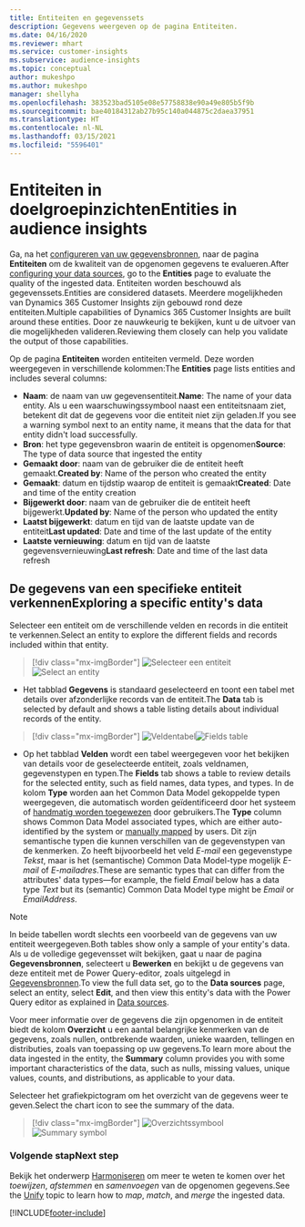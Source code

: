 ```yaml
---
title: Entiteiten en gegevenssets
description: Gegevens weergeven op de pagina Entiteiten.
ms.date: 04/16/2020
ms.reviewer: mhart
ms.service: customer-insights
ms.subservice: audience-insights
ms.topic: conceptual
author: mukeshpo
ms.author: mukeshpo
manager: shellyha
ms.openlocfilehash: 383523bad5105e08e57758838e90a49e805b5f9b
ms.sourcegitcommit: bae40184312ab27b95c140a044875c2daea37951
ms.translationtype: HT
ms.contentlocale: nl-NL
ms.lasthandoff: 03/15/2021
ms.locfileid: "5596401"
---
```

# <a name="entities-in-audience-insights"></a><span data-ttu-id="c30f6-103">Entiteiten in doelgroepinzichten</span><span class="sxs-lookup"><span data-stu-id="c30f6-103">Entities in audience insights</span></span>

<span data-ttu-id="c30f6-104">Ga, na het [configureren van uw gegevensbronnen](data-sources.md), naar de pagina **Entiteiten** om de kwaliteit van de opgenomen gegevens te evalueren.</span><span class="sxs-lookup"><span data-stu-id="c30f6-104">After [configuring your data sources](data-sources.md), go to the **Entities** page to evaluate the quality of the ingested data.</span></span> <span data-ttu-id="c30f6-105">Entiteiten worden beschouwd als gegevenssets.</span><span class="sxs-lookup"><span data-stu-id="c30f6-105">Entities are considered datasets.</span></span> <span data-ttu-id="c30f6-106">Meerdere mogelijkheden van Dynamics 365 Customer Insights zijn gebouwd rond deze entiteiten.</span><span class="sxs-lookup"><span data-stu-id="c30f6-106">Multiple capabilities of Dynamics 365 Customer Insights are built around these entities.</span></span> <span data-ttu-id="c30f6-107">Door ze nauwkeurig te bekijken, kunt u de uitvoer van die mogelijkheden valideren.</span><span class="sxs-lookup"><span data-stu-id="c30f6-107">Reviewing them closely can help you validate the output of those capabilities.</span></span>

<span data-ttu-id="c30f6-108">Op de pagina **Entiteiten** worden entiteiten vermeld. Deze worden weergegeven in verschillende kolommen:</span><span class="sxs-lookup"><span data-stu-id="c30f6-108">The **Entities** page lists entities and includes several columns:</span></span>

- <span data-ttu-id="c30f6-109">**Naam**: de naam van uw gegevensentiteit.</span><span class="sxs-lookup"><span data-stu-id="c30f6-109">**Name**: The name of your data entity.</span></span> <span data-ttu-id="c30f6-110">Als u een waarschuwingssymbool naast een entiteitsnaam ziet, betekent dit dat de gegevens voor die entiteit niet zijn geladen.</span><span class="sxs-lookup"><span data-stu-id="c30f6-110">If you see a warning symbol next to an entity name, it means that the data for that entity didn't load successfully.</span></span>
- <span data-ttu-id="c30f6-111">**Bron**: het type gegevensbron waarin de entiteit is opgenomen</span><span class="sxs-lookup"><span data-stu-id="c30f6-111">**Source**: The type of data source that ingested the entity</span></span>
- <span data-ttu-id="c30f6-112">**Gemaakt door**: naam van de gebruiker die de entiteit heeft gemaakt.</span><span class="sxs-lookup"><span data-stu-id="c30f6-112">**Created by**: Name of the person who created the entity</span></span>
- <span data-ttu-id="c30f6-113">**Gemaakt**: datum en tijdstip waarop de entiteit is gemaakt</span><span class="sxs-lookup"><span data-stu-id="c30f6-113">**Created**: Date and time of the entity creation</span></span>
- <span data-ttu-id="c30f6-114">**Bijgewerkt door**: naam van de gebruiker die de entiteit heeft bijgewerkt.</span><span class="sxs-lookup"><span data-stu-id="c30f6-114">**Updated by**: Name of the person who updated the entity</span></span>
- <span data-ttu-id="c30f6-115">**Laatst bijgewerkt**: datum en tijd van de laatste update van de entiteit</span><span class="sxs-lookup"><span data-stu-id="c30f6-115">**Last updated**: Date and time of the last update of the entity</span></span>
- <span data-ttu-id="c30f6-116">**Laatste vernieuwing**: datum en tijd van de laatste gegevensvernieuwing</span><span class="sxs-lookup"><span data-stu-id="c30f6-116">**Last refresh**: Date and time of the last data refresh</span></span>

## <a name="exploring-a-specific-entitys-data"></a><span data-ttu-id="c30f6-117">De gegevens van een specifieke entiteit verkennen</span><span class="sxs-lookup"><span data-stu-id="c30f6-117">Exploring a specific entity's data</span></span>

<span data-ttu-id="c30f6-118">Selecteer een entiteit om de verschillende velden en records in die entiteit te verkennen.</span><span class="sxs-lookup"><span data-stu-id="c30f6-118">Select an entity to explore the different fields and records included within that entity.</span></span>

> [!div class="mx-imgBorder"]
> <span data-ttu-id="c30f6-119">![Selecteer een entiteit](media/data-manager-entities-data.png "Een entiteit selecteren")</span><span class="sxs-lookup"><span data-stu-id="c30f6-119">![Select an entity](media/data-manager-entities-data.png "Select an entity")</span></span>

- <span data-ttu-id="c30f6-120">Het tabblad **Gegevens** is standaard geselecteerd en toont een tabel met details over afzonderlijke records van de entiteit.</span><span class="sxs-lookup"><span data-stu-id="c30f6-120">The **Data** tab is selected by default and shows a table listing details about individual records of the entity.</span></span>

> [!div class="mx-imgBorder"]
> <span data-ttu-id="c30f6-121">![Veldentabel](media/data-manager-entities-fields.PNG "Veldentabel")</span><span class="sxs-lookup"><span data-stu-id="c30f6-121">![Fields table](media/data-manager-entities-fields.PNG "Fields table")</span></span>

- <span data-ttu-id="c30f6-122">Op het tabblad **Velden** wordt een tabel weergegeven voor het bekijken van details voor de geselecteerde entiteit, zoals veldnamen, gegevenstypen en typen.</span><span class="sxs-lookup"><span data-stu-id="c30f6-122">The **Fields** tab shows a table to review details for the selected entity, such as field names, data types, and types.</span></span> <span data-ttu-id="c30f6-123">In de kolom **Type** worden aan het Common Data Model gekoppelde typen weergegeven, die automatisch worden geïdentificeerd door het systeem of [handmatig worden toegewezen](map-entities.md) door gebruikers.</span><span class="sxs-lookup"><span data-stu-id="c30f6-123">The **Type** column shows Common Data Model associated types, which are either auto-identified by the system or [manually mapped](map-entities.md) by users.</span></span> <span data-ttu-id="c30f6-124">Dit zijn semantische typen die kunnen verschillen van de gegevenstypen van de kenmerken. Zo heeft bijvoorbeeld het veld *E-mail* een gegevenstype *Tekst*, maar is het (semantische) Common Data Model-type mogelijk *E-mail* of *E-mailadres*.</span><span class="sxs-lookup"><span data-stu-id="c30f6-124">These are semantic types that can differ from the attributes' data types—for example, the field *Email* below has a data type *Text* but its (semantic) Common Data Model type might be *Email* or *EmailAddress*.</span></span>

> [!NOTE]
> <span data-ttu-id="c30f6-125">In beide tabellen wordt slechts een voorbeeld van de gegevens van uw entiteit weergegeven.</span><span class="sxs-lookup"><span data-stu-id="c30f6-125">Both tables show only a sample of your entity's data.</span></span> <span data-ttu-id="c30f6-126">Als u de volledige gegevensset wilt bekijken, gaat u naar de pagina **Gegevensbronnen**, selecteert u **Bewerken** en bekijkt u de gegevens van deze entiteit met de Power Query-editor, zoals uitgelegd in [Gegevensbronnen](data-sources.md).</span><span class="sxs-lookup"><span data-stu-id="c30f6-126">To view the full data set, go to the **Data sources** page, select an entity, select **Edit**, and then view this entity's data with the Power Query editor as explained in [Data sources](data-sources.md).</span></span>

<span data-ttu-id="c30f6-127">Voor meer informatie over de gegevens die zijn opgenomen in de entiteit biedt de kolom **Overzicht** u een aantal belangrijke kenmerken van de gegevens, zoals nullen, ontbrekende waarden, unieke waarden, tellingen en distributies, zoals van toepassing op uw gegevens.</span><span class="sxs-lookup"><span data-stu-id="c30f6-127">To learn more about the data ingested in the entity, the **Summary** column provides you with some important characteristics of the data, such as nulls, missing values, unique values, counts, and distributions, as applicable to your data.</span></span>

<span data-ttu-id="c30f6-128">Selecteer het grafiekpictogram om het overzicht van de gegevens weer te geven.</span><span class="sxs-lookup"><span data-stu-id="c30f6-128">Select the chart icon to see the summary of the data.</span></span>

> [!div class="mx-imgBorder"]
> <span data-ttu-id="c30f6-129">![Overzichtssymbool](media/data-manager-entities-summary.png "Aanvraagoverzichtstabel")</span><span class="sxs-lookup"><span data-stu-id="c30f6-129">![Summary symbol](media/data-manager-entities-summary.png "Data summary table")</span></span>

### <a name="next-step"></a><span data-ttu-id="c30f6-130">Volgende stap</span><span class="sxs-lookup"><span data-stu-id="c30f6-130">Next step</span></span>

<span data-ttu-id="c30f6-131">Bekijk het onderwerp [Harmoniseren](data-unification.md) om meer te weten te komen over het *toewijzen*, *afstemmen* en *samenvoegen* van de opgenomen gegevens.</span><span class="sxs-lookup"><span data-stu-id="c30f6-131">See the [Unify](data-unification.md) topic to learn how to *map*, *match*, and *merge* the ingested data.</span></span>


[!INCLUDE[footer-include](../includes/footer-banner.md)]